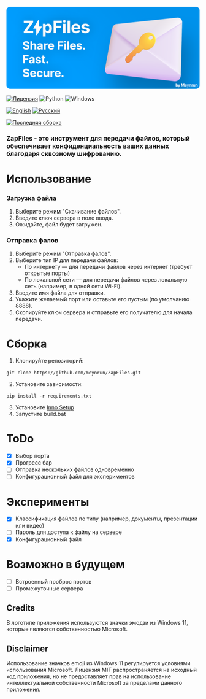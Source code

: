 ![ZapFiles](./assets/ZapFiles-banner.png)

[![Лицензия](https://img.shields.io/github/license/Ileriayo/markdown-badges?style=for-the-badge)](./LICENSE)
![Python](https://img.shields.io/badge/python-3670A0?style=for-the-badge&logo=python&logoColor=ffdd54)
![Windows](https://img.shields.io/badge/Windows-0078D6?style=for-the-badge&logo=windows&logoColor=white)

[![English](https://img.shields.io/badge/English-0078D4?style=for-the-badge&logo=download&logoColor=white)](./README.md)
[![Русский](https://img.shields.io/badge/Русский-D52B1E?style=for-the-badge&logo=download&logoColor=white)](./README-ru.md)

[![Последняя сборка](https://img.shields.io/badge/Скачать%20последнюю%20версию-66CC00?style=for-the-badge&logo=download&logoColor=white)](https://github.com/meynrun/ZapFiles/releases/latest/download/Setup-x64.exe)

### **ZapFiles** - это инструмент для передачи файлов, который обеспечивает конфиденциальность ваших данных благодаря сквозному шифрованию.

# Использование
### Загрузка файла
1. Выберите режим "Скачивание файлов".
2. Введите ключ сервера в поле ввода.
3. Ожидайте, файл будет загружен.

### Отправка фалов
1. Выберите режим "Отправка фалов".
2. Выберите тип IP для передачи файлов:
   - По интернету — для передачи файлов через интернет (требует открытые порты)
   - По локальной сети — для передачи файлов через локальную сеть (например, в одной сети Wi-Fi).
3. Введите имя файла для отправки.
4. Укажите желаемый порт или оставьте его пустым (по умолчанию 8888).
5. Скопируйте ключ сервера и отправьте его получателю для начала передачи.

# Сборка
1. Клонируйте репозиторий: 
```shell
git clone https://github.com/meynrun/ZapFiles.git
```
2. Установите зависимости: 
```shell
pip install -r requirements.txt
```
3. Установите [Inno Setup](https://jrsoftware.org/download.php/is.exe)
4. Запустите build.bat

# ToDo
- [x] Выбор порта
- [x] Прогресс бар
- [ ] Отправка нескольких файлов одновременно
- [ ] Конфигурационный файл для экспериментов

# Эксперименты
- [x] Классификация файлов по типу (например, документы, презентации или видео)
- [ ] Пароль для доступа к файлу на сервере
- [x] Конфигурационный файл

# Возможно в будущем
- [ ] Встроенный проброс портов
- [ ] Промежуточные сервера

## Credits
В логотипе приложения используются значки эмодзи из Windows 11, которые являются собственностью Microsoft.
## Disclaimer
Использование значков emoji из Windows 11 регулируется условиями использования Microsoft. Лицензия MIT распространяется на исходный код приложения, но не предоставляет прав на использование интеллектуальной собственности Microsoft за пределами данного приложения.
